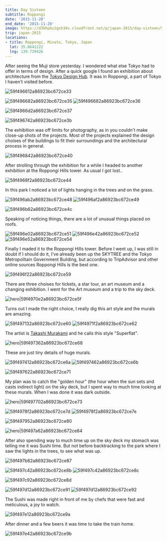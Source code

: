 ```yaml
---
title: Day Sixteen
subtitle: Roppongi
date: '2015-11-20'
end_date: '2015-11-20'
image: https://d3khpbv2gxh34v.cloudfront.net/p/japan-2015/day-sixteen/59f4964a2a86923bc672ce2e.jpg
trip: japan-2015
locations:
- title: Roppongi, Minato, Tokyo, Japan
  lat: 35.6641222
  lng: 139.729426
---
```


After seeing the Muji store yesterday. I wondered what else Tokyo had to offer in terms of design. After a quick google I found an exhibition about architecture from the [Tokyo Design Hub](http://designhub.jp/en/). It was in Roppongi, a part of Tokyo I haven't visited before.

![59f496612a86923bc672ce33](https://d3khpbv2gxh34v.cloudfront.net/p/japan-2015/day-sixteen/59f496662a86923bc672ce34.jpg "1.5")

![59f496682a86923bc672ce35](https://d3khpbv2gxh34v.cloudfront.net/p/japan-2015/day-sixteen/59f496732a86923bc672ce3a.jpg "1.5")
![59f496682a86923bc672ce36](https://d3khpbv2gxh34v.cloudfront.net/p/japan-2015/day-sixteen/59f496732a86923bc672ce39.jpg "1.5")

![59f4966d2a86923bc672ce37](https://d3khpbv2gxh34v.cloudfront.net/p/japan-2015/day-sixteen/59f496752a86923bc672ce3c.jpg "1.5")

![59f496742a86923bc672ce3b](https://d3khpbv2gxh34v.cloudfront.net/p/japan-2015/day-sixteen/59f4967a2a86923bc672ce3e.jpg "1.506")

The exhibition was off limits for photography, as in you couldn't make close-up shots of the projects. Most of the projects explained the design choises of the buildings to fit their surroundings and the architectural process in general.

![59f496842a86923bc672ce40](https://d3khpbv2gxh34v.cloudfront.net/p/japan-2015/day-sixteen/59f496882a86923bc672ce41.jpg "1.5")

After strolling through the exhibition for a while I headed to another exhibition at the Roppongi Hills tower. As usual I got lost..

![59f4968f2a86923bc672ce44](https://d3khpbv2gxh34v.cloudfront.net/p/japan-2015/day-sixteen/59f496952a86923bc672ce46.jpg "1.506")

In this park I noticed a lot of lights hanging in the trees and on the grass.

![59f496ab2a86923bc672ce48](https://d3khpbv2gxh34v.cloudfront.net/p/japan-2015/day-sixteen/59f496b02a86923bc672ce4a.jpg "1.506")
![59f496af2a86923bc672ce49](https://d3khpbv2gxh34v.cloudfront.net/p/japan-2015/day-sixteen/59f496b72a86923bc672ce4d.jpg "1.506")

![59f496b62a86923bc672ce4c](https://d3khpbv2gxh34v.cloudfront.net/p/japan-2015/day-sixteen/59f496bc2a86923bc672ce4f.jpg "1.506")

Speaking of noticing things, there are a lot of unusual things placed on roofs.

![59f496e02a86923bc672ce51](https://d3khpbv2gxh34v.cloudfront.net/p/japan-2015/day-sixteen/59f496e42a86923bc672ce53.jpg "0.667")
![59f496e42a86923bc672ce52](https://d3khpbv2gxh34v.cloudfront.net/p/japan-2015/day-sixteen/59f496e82a86923bc672ce55.jpg "1.774")
![59f496e52a86923bc672ce54](https://d3khpbv2gxh34v.cloudfront.net/p/japan-2015/day-sixteen/59f496ea2a86923bc672ce57.jpg "0.667")

Finally I maded it to the Roppongi Hills tower. Before I went up, I was still in doubt if I should do it, I've already been up the SKYTREE and the Tokyo Metropolitain Government Building, but according to TripAdvisor and other online sources Roppongi Hills is the best one.

![59f496f22a86923bc672ce59](https://d3khpbv2gxh34v.cloudfront.net/p/japan-2015/day-sixteen/59f496f62a86923bc672ce5b.jpg "1.506")

There are three choises for tickets, a star tour, an art museum and a changing exhibition. I went for the Art museum and a trip to the sky deck.

![hero|59f4970e2a86923bc672ce5f](https://d3khpbv2gxh34v.cloudfront.net/p/japan-2015/day-sixteen/59f4970e2a86923bc672ce5f.jpg "1.5")

Turns out I made the right choice, I really dig this art style and the murals are amazing.

![59f497132a86923bc672ce60](https://d3khpbv2gxh34v.cloudfront.net/p/japan-2015/day-sixteen/59f4971a2a86923bc672ce61.jpg "1.512")
![59f4971f2a86923bc672ce62](https://d3khpbv2gxh34v.cloudfront.net/p/japan-2015/day-sixteen/59f497272a86923bc672ce65.jpg "0.667")

The artist is [Takashi Murakami](https://www.instagram.com/takashipom) and he calls this style "Superflat".

![hero|59f497362a86923bc672ce68](https://d3khpbv2gxh34v.cloudfront.net/p/japan-2015/day-sixteen/59f497362a86923bc672ce68.jpg "1.5")

These are just tiny details of huge murals.

![59f497412a86923bc672ce6a](https://d3khpbv2gxh34v.cloudfront.net/p/japan-2015/day-sixteen/59f497482a86923bc672ce6c.jpg "1.5")
![59f497462a86923bc672ce6b](https://d3khpbv2gxh34v.cloudfront.net/p/japan-2015/day-sixteen/59f4974f2a86923bc672ce6e.jpg "1.5")

![59f497622a86923bc672ce71](https://d3khpbv2gxh34v.cloudfront.net/p/japan-2015/day-sixteen/59f4976a2a86923bc672ce72.jpg "1.5")

My plan was to catch the "golden hour" (the hour when the sun sets and casts indirect light) on the sky deck, but I spent way to much time looking at these murals. When I was done it was dark outside.

![hero|59f497702a86923bc672ce73](https://d3khpbv2gxh34v.cloudfront.net/p/japan-2015/day-sixteen/59f497702a86923bc672ce73.jpg "1.506")

![59f4978f2a86923bc672ce7d](https://d3khpbv2gxh34v.cloudfront.net/p/japan-2015/day-sixteen/59f497952a86923bc672ce7f.jpg "1.5")
![59f4978f2a86923bc672ce7e](https://d3khpbv2gxh34v.cloudfront.net/p/japan-2015/day-sixteen/59f497972a86923bc672ce81.jpg "1.5")

![59f497952a86923bc672ce80](https://d3khpbv2gxh34v.cloudfront.net/p/japan-2015/day-sixteen/59f4979a2a86923bc672ce83.jpg "1.5")

![hero|59f497a62a86923bc672ce84](https://d3khpbv2gxh34v.cloudfront.net/p/japan-2015/day-sixteen/59f497a62a86923bc672ce84.jpg "1.505")

After also spending way to much time up on the sky deck my stomach was telling me it was Sushi time. But not before backtracking to the park where I saw the lights in the trees, to see what was up.

![59f497b82a86923bc672ce87](https://d3khpbv2gxh34v.cloudfront.net/p/japan-2015/day-sixteen/59f497be2a86923bc672ce8a.jpg "1.5")

![59f497c42a86923bc672ce8b](https://d3khpbv2gxh34v.cloudfront.net/p/japan-2015/day-sixteen/59f497d12a86923bc672ce90.jpg "1.5")
![59f497c42a86923bc672ce8c](https://d3khpbv2gxh34v.cloudfront.net/p/japan-2015/day-sixteen/59f497c92a86923bc672ce8e.jpg "0.667")

![59f497c92a86923bc672ce8d](https://d3khpbv2gxh34v.cloudfront.net/p/japan-2015/day-sixteen/59f497d22a86923bc672ce93.jpg "1.5")

![59f497d12a86923bc672ce91](https://d3khpbv2gxh34v.cloudfront.net/p/japan-2015/day-sixteen/59f497da2a86923bc672ce98.jpg "1.5")
![59f497d12a86923bc672ce92](https://d3khpbv2gxh34v.cloudfront.net/p/japan-2015/day-sixteen/59f497d92a86923bc672ce95.jpg "1.5")

The Sushi was made right in front of me by chefs that were fast and meticulous, a joy to watch.

![59f497e12a86923bc672ce9a](https://d3khpbv2gxh34v.cloudfront.net/p/japan-2015/day-sixteen/59f497e42a86923bc672ce9c.jpg "1.5")

After dinner and a few beers it was time to take the train home.

![59f497e42a86923bc672ce9b](https://d3khpbv2gxh34v.cloudfront.net/p/japan-2015/day-sixteen/59f497e72a86923bc672ce9d.jpg "1.5")

